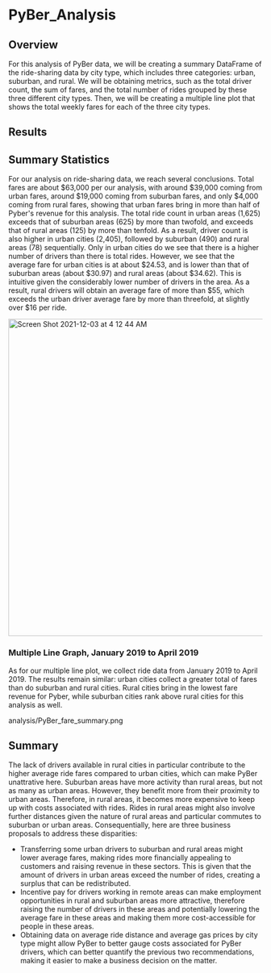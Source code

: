 # PyBer_Analysis
## Overview
For this analysis of PyBer data, we will be creating a summary DataFrame of the ride-sharing data by city type, which includes three categories: urban, suburban, and rural. We will be obtaining metrics, such as the total driver count, the sum of fares, and the total number of rides grouped by these three different city types. Then, we will be creating a multiple line plot that shows the total weekly fares for each of the three city types.
## Results
## Summary Statistics
For our analysis on ride-sharing data, we reach several conclusions. Total fares are about $63,000 per our analysis, with around $39,000 coming from urban fares, around $19,000 coming from suburban fares, and only $4,000 coming from rural fares, showing that urban fares bring in more than half of Pyber's revenue for this analysis. The total ride count in urban areas (1,625) exceeds that of suburban areas (625) by more than twofold, and exceeds that of rural areas (125) by more than tenfold. As a result, driver count is also higher in urban cities (2,405), followed by suburban (490) and rural areas (78) sequentially. Only in urban cities do we see that there is a higher number of drivers than there is total rides. However, we see that the average fare for urban cities is at about $24.53, and is lower than that of suburban areas (about $30.97) and rural areas (about $34.62). This is intuitive given the considerably lower number of drivers in the area. As a result, rural drivers will obtain an average fare of more than $55, which exceeds the urban driver average fare by more than threefold, at slightly over $16 per ride. 

<img width="629" alt="Screen Shot 2021-12-03 at 4 12 44 AM" src="https://user-images.githubusercontent.com/92702922/144586327-de85ccea-36ea-4ab7-83c6-6ff5ca2219be.png">

### Multiple Line Graph, January 2019 to April 2019
As for our multiple line plot, we collect ride data from January 2019 to April 2019. The results remain similar: urban cities collect a greater total of fares than do suburban and rural cities. Rural cities bring in the lowest fare revenue for Pyber, while suburban cities rank above rural cities for this analysis as well.

analysis/PyBer_fare_summary.png

## Summary
The lack of drivers available in rural cities in particular contribute to the higher average ride fares compared to urban cities, which can make PyBer unattrative here. Suburban areas have more activity than rural areas, but not as many as urban areas. However, they benefit more from their proximity to urban areas. Therefore, in rural areas, it becomes more expensive to keep up with costs associated with rides. Rides in rural areas might also involve further distances given the nature of rural areas and particular commutes to suburban or urban areas. Consequentially, here are three business proposals to address these disparities:

* Transferring some urban drivers to suburban and rural areas might lower average fares, making rides more financially appealing to customers and raising revenue in these sectors. This is given that the amount of drivers in urban areas exceed the number of rides, creating a surplus that can be redistributed.
* Incentive pay for drivers working in remote areas can make employment opportunities in rural and suburban areas more attractive, therefore raising the number of drivers in these areas and potentially lowering the average fare in these areas and making them more cost-accessible for people in these areas.
* Obtaining data on average ride distance and average gas prices by city type might allow PyBer to better gauge costs associated for PyBer drivers, which can better quantify the previous two recommendations, making it easier to make a business decision on the matter.
   
    


    
